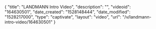 {
    "title": "LANDMANN Intro Video",
    "description": "",
    "videoid": "164630501",
    "date_created": "1528148444",
    "date_modified": "1528217000",
    "type": "captivate",
    "layout": "video",
    "url": "\/v\/landmann-intro-video\/164630501"
}